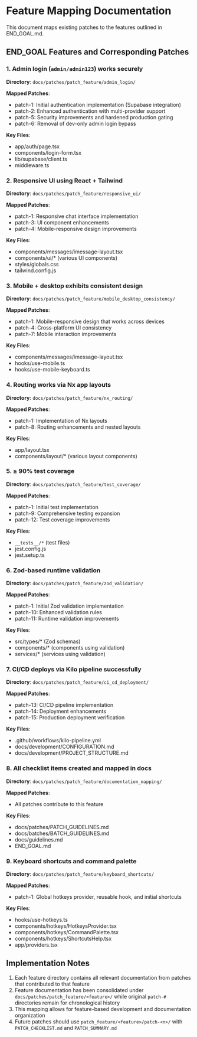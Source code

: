 # Feature Mapping Documentation

This document maps existing patches to the features outlined in END_GOAL.md.

## END_GOAL Features and Corresponding Patches

### 1. Admin login (`admin/admin123`) works securely

**Directory**: `docs/patches/patch_feature/admin_login/`

**Mapped Patches**:

- patch-1: Initial authentication implementation (Supabase integration)
- patch-2: Enhanced authentication with multi-provider support
- patch-5: Security improvements and hardened production gating
- patch-6: Removal of dev-only admin login bypass

**Key Files**:

- app/auth/page.tsx
- components/login-form.tsx
- lib/supabase/client.ts
- middleware.ts

### 2. Responsive UI using React + Tailwind

**Directory**: `docs/patches/patch_feature/responsive_ui/`

**Mapped Patches**:

- patch-1: Responsive chat interface implementation
- patch-3: UI component enhancements
- patch-4: Mobile-responsive design improvements

**Key Files**:

- components/messages/imessage-layout.tsx
- components/ui/* (various UI components)
- styles/globals.css
- tailwind.config.js

### 3. Mobile + desktop exhibits consistent design

**Directory**: `docs/patches/patch_feature/mobile_desktop_consistency/`

**Mapped Patches**:

- patch-1: Mobile-responsive design that works across devices
- patch-4: Cross-platform UI consistency
- patch-7: Mobile interaction improvements

**Key Files**:

- components/messages/imessage-layout.tsx
- hooks/use-mobile.ts
- hooks/use-mobile-keyboard.ts

### 4. Routing works via Nx app layouts

**Directory**: `docs/patches/patch_feature/nx_routing/`

**Mapped Patches**:

- patch-1: Implementation of Nx layouts
- patch-8: Routing enhancements and nested layouts

**Key Files**:

- app/layout.tsx
- components/layout/* (various layout components)

### 5. ≥ 90% test coverage

**Directory**: `docs/patches/patch_feature/test_coverage/`

**Mapped Patches**:

- patch-1: Initial test implementation
- patch-9: Comprehensive testing expansion
- patch-12: Test coverage improvements

**Key Files**:

- `__tests__/*` (test files)
- jest.config.js
- jest.setup.ts

### 6. Zod-based runtime validation

**Directory**: `docs/patches/patch_feature/zod_validation/`

**Mapped Patches**:

- patch-1: Initial Zod validation implementation
- patch-10: Enhanced validation rules
- patch-11: Runtime validation improvements

**Key Files**:

- src/types/* (Zod schemas)
- components/* (components using validation)
- services/* (services using validation)

### 7. CI/CD deploys via Kilo pipeline successfully

**Directory**: `docs/patches/patch_feature/ci_cd_deployment/`

**Mapped Patches**:

- patch-13: CI/CD pipeline implementation
- patch-14: Deployment enhancements
- patch-15: Production deployment verification

**Key Files**:

- .github/workflows/kilo-pipeline.yml
- docs/development/CONFIGURATION.md
- docs/development/PROJECT_STRUCTURE.md

### 8. All checklist items created and mapped in docs

**Directory**: `docs/patches/patch_feature/documentation_mapping/`

**Mapped Patches**:

- All patches contribute to this feature

**Key Files**:

- docs/patches/PATCH_GUIDELINES.md
- docs/batches/BATCH_GUIDELINES.md
- docs/guidelines.md
- END_GOAL.md

### 9. Keyboard shortcuts and command palette

**Directory**: `docs/patches/patch_feature/keyboard_shortcuts/`

**Mapped Patches**:

- patch-1: Global hotkeys provider, reusable hook, and initial shortcuts

**Key Files**:

- hooks/use-hotkeys.ts
- components/hotkeys/HotkeysProvider.tsx
- components/hotkeys/CommandPalette.tsx
- components/hotkeys/ShortcutsHelp.tsx
- app/providers.tsx

## Implementation Notes

1. Each feature directory contains all relevant documentation from patches that contributed to that feature
2. Feature documentation has been consolidated under `docs/patches/patch_feature/<feature>/` while original `patch-#` directories remain for chronological history
3. This mapping allows for feature-based development and documentation organization
4. Future patches should use `patch_feature/<feature>/patch-<n>/` with `PATCH_CHECKLIST.md` and `PATCH_SUMMARY.md`
